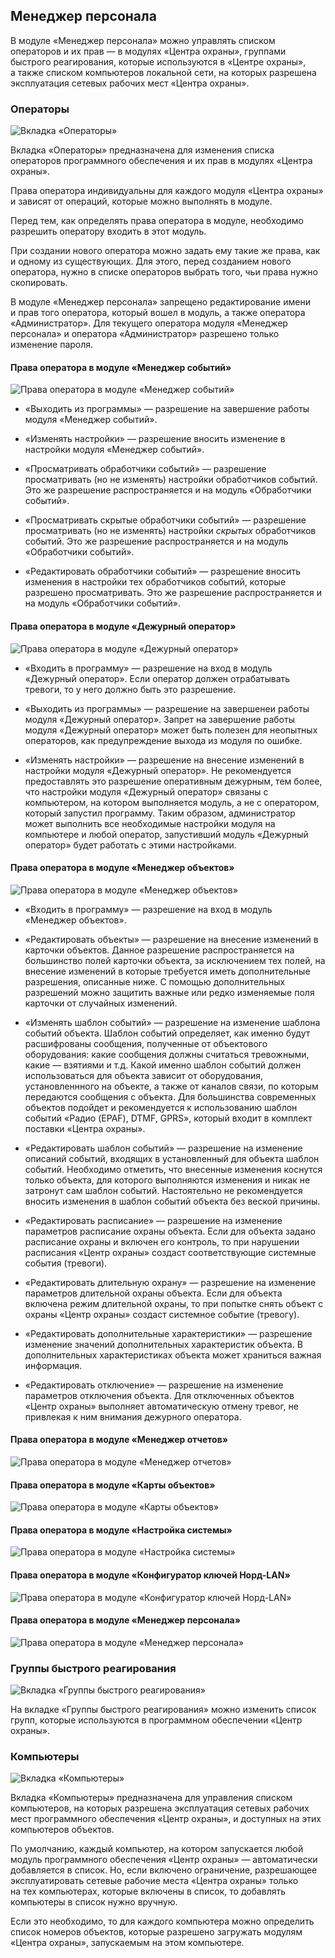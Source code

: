 ## Менеджер персонала

В модуле «Менеджер персонала» можно управлять списком операторов и их прав — в модулях «Центра охраны», группами быстрого реагирования, которые используются в «Центре охраны», а также списком компьютеров локальной сети, на которых разрешена эксплуатация сетевых рабочих мест «Центра охраны».

### Операторы

![Вкладка «Операторы»][id-01]

Вкладка «Операторы» предназначена для изменения списка операторов программного обеспечения и их прав в модулях «Центра охраны».

Права оператора индивидуальны для каждого модуля «Центра охраны» и зависят от операций, которые можно выполнять в модуле.

Перед тем, как определять права оператора в модуле, необходимо разрешить оператору входить в этот модуль.

При создании нового оператора можно задать ему такие же права, как и одному из существующих. Для этого, перед созданием нового оператора, нужно в списке операторов выбрать того, чьи права нужно скопировать.

В модуле «Менеджер персонала» запрещено редактирование имени и прав того оператора, который вошел в модуль, а также оператора «Администратор». 
Для текущего оператора модуля «Менеджер персонала» и оператора «Администратор» разрешено только изменение пароля.

#### Права оператора в модуле «Менеджер событий»

![Права оператора в модуле «Менеджер событий»][id-02]

* «Выходить из программы» — разрешение на завершение работы модуля «Менеджер событий». 

* «Изменять настройки» — разрешение вносить изменение в настройки модуля «Менеджер событий». 

* «Просматривать обработчики событий» — разрешение просматривать (но не изменять) настройки обработчиков событий. Это же разрешение распространяется и на модуль «Обработчики событий». 

* «Просматривать скрытые обработчики событий» — разрешение просматривать (но не изменять) настройки _скрытых_ обработчиков событий. Это же разрешение распространяется и на модуль «Обработчики событий». 

* «Редактировать обработчики событий» — разрешение вносить изменения в настройки тех обработчиков событий, которые разрешено просматривать. Это же разрешение распространяется и на модуль «Обработчики событий». 

#### Права оператора в модуле «Дежурный оператор»

![Права оператора в модуле «Дежурный оператор»][id-03]

* «Входить в программу» — разрешение на вход в модуль «Дежурный оператор». Если оператор должен отрабатывать тревоги, то у него должно быть это разрешение.

* «Выходить из программы» — разрешение на завершенеи работы модуля «Дежурный оператор». Запрет на завершение работы модуля «Дежурный оператор» может быть полезен для неопытных операторов, как предупреждение выхода из модуля по ошибке.  

* «Изменять настройки» — разрешение на внесение изменений в настройки модуля «Дежурный оператор». Не рекомендуется предоставлять это разрешение оперативным дежурным, тем более, что настройки модуля «Дежурный оператор» связаны с компьютером, на котором выполняется модуль, а не с оператором, который запустил программу. Таким образом, администратор может выполнить все необходимые настройки модуля на компьютере и любой оператор, запустивший модуль «Дежурный оператор» будет работать с этими настройками.

#### Права оператора в модуле «Менеджер объектов»

![Права оператора в модуле «Менеджер объектов»][id-04]

* «Входить в программу» — разрешение на вход в модуль «Менеджер объектов».

* «Редактировать объекты» — разрешение на внесение изменений в карточки объектов. Данное разрешение распространяется на большинство полей карточки объекта, за исключением тех полей, на внесение изменений в которые требуется иметь дополнительные разрешения, описанные ниже. С помощью дополнительных разрешений можно защитить важные или редко изменяемые поля карточки от случайных изменений.

* «Изменять шаблон событий» — разрешение на изменение шаблона событий объекта. Шаблон событий определяет, как именно будут расшифрованы сообщения, полученные от объектового оборудования: какие сообщения должны считаться тревожными, какие  — взятиями и т.д. Какой именно шаблон событий должен использоваться для объекта зависит от оборудования, установленнного на объекте, а также от каналов связи, по которым передаются сообщения с объекта. Для большинства современных объектов подойдет и рекомендуется к использованию шаблон событий «Радио (EPAF), DTMF, GPRS», который входит в комплект поставки «Центра охраны».

* «Редактировать шаблон событий» — разрешение на изменение описаний событий, входящих в установленный для объекта шаблон событий. Необходимо отметить, что внесенные изменения коснутся только объекта, для которого выполняются изменения и никак не затронут сам шаблон событий. Настоятельно не рекомендуется вносить изменения в шаблон событий объекта без веской причины.

* «Редактировать расписание» — разрешение на изменение параметров расписание охраны объекта. Если для объекта задано расписание охраны и включен его контроль, то при нарушении расписания «Центр охраны» создаст соответствующие системные события (тревоги).

* «Редактировать длительную охрану» — разрешение на изменение параметров длительной охраны объекта. Если для объекта включена режим длительной охраны, то при попытке снять объект с охраны «Центр охраны» создаст системное событие (тревогу).

* «Редактировать дополнительные характеристики» — разрешение изменение значений дополнительных характеристик объекта. В дополнительных характеристиках объекта может храниться важная информация.

* «Редактировать отключение» — разрешение на изменение параметров отключения объекта. Для отключенных объектов «Центр охраны» выполняет автоматическую отмену тревог, не привлекая к ним внимания дежурного оператора.

#### Права оператора в модуле «Менеджер отчетов»
![Права оператора в модуле «Менеджер отчетов»][id-05]

#### Права оператора в модуле «Карты объектов»
![Права оператора в модуле «Карты объектов»][id-06]

#### Права оператора в модуле «Настройка системы»
![Права оператора в модуле «Настройка системы»][id-07]

#### Права оператора в модуле «Конфигуратор ключей Норд-LAN»
![Права оператора в модуле «Конфигуратор ключей Норд-LAN»][id-08]

#### Права оператора в модуле «Менеджер персонала»
![Права оператора в модуле «Менеджер персонала»][id-09]

### Группы быстрого реагирования

![Вкладка «Группы быстрого реагирования»][id-10]

На вкладке «Группы быстрого реагирования» можно изменить список групп, которые используются в программном обеспечении «Центр охраны».

### Компьютеры

![Вкладка «Компьютеры»][id-11]

Вкладка «Компьютеры» предназначена для управления списком компьютеров, на которых разрешена эксплуатация сетевых рабочих мест программного обеспечения «Центр охраны», и доступных на этих компьютеров объектов.

По умолчанию, каждый компьютер, на котором запускается любой модуль программного обеспечения «Центр охраны» — автоматически добавляется в список. Но, если включено ограничение, разрешающее эксплуатировать сетевые рабочие места «Центра охраны» только на тех компьютерах, которые включены в список, то добавлять компьютеры в список нужно вручную.

Если это необходимо, то для каждого компьютера можно определить список номеров объектов, которые разрешено загружать модулям «Центра охраны», запускаемым на этом компьютере.

[id-01]: /img/empman-01.png "Вкладка «Операторы»"
[id-02]: /img/empman-01-01.png "Права оператора в модуле «Менеджер событий»"
[id-03]: /img/empman-01-02.png "Права оператора в модуле «Дежурный оператор»"
[id-04]: /img/empman-01-03.png "Права оператора в модуле «Менеджер объектов»"
[id-05]: /img/empman-01-04.png "Права оператора в модуле «Менеджер отчетов»"
[id-06]: /img/empman-01-05.png "Права оператора в модуле «Карты объектов»"
[id-07]: /img/empman-01-06.png "Права оператора в модуле «Настройка системы»"
[id-08]: /img/empman-01-07.png "Права оператора в модуле «Конфигуратор ключей Норд-LAN»"
[id-09]: /img/empman-01-08.png "Права оператора в модуле «Менеджер персонала»"
[id-10]: /img/empman-02.png "Вкладка «Группы быстрого реагирования»"
[id-11]: /img/empman-03.png "Вкладка «Компьютеры»"

